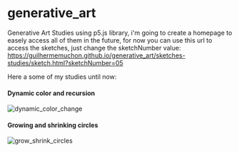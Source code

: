 # generative_art
Generative Art Studies using p5.js library, i'm going to create a homepage to easely access all of them in the future, for now you can use this url to access the sketches, just change the sketchNumber value: https://guilhermemuchon.github.io/generative_art/sketches-studies/sketch.html?sketchNumber=05

Here a some of my studies until now:

#### Dynamic color and recursion
![dynamic_color_change](https://media.giphy.com/media/TGze6B4uHZX3yITACU/giphy.gif)

#### Growing and shrinking circles
![grow_shrink_circles](https://media.giphy.com/media/URkYHrgKeevQ6EByZV/giphy.gif)
